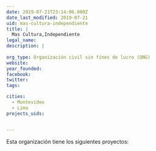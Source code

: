 ```yaml
---
date: 2019-07-21T23:14:06.000Z
date_last_modified: 2019-07-21
uid: mas-cultura-independiente
title: |
  Mas Cultura,Independiente
legal_name: 
description: |
  
org_type: Organización civil sin fines de lucro (ONG)
website: 
year_founded: 
facebook: 
twitter: 
tags:

cities: 
  - Montevideo
  - Lima
projects_uids:


---
```


Esta organización tiene los siguientes proyectos:


